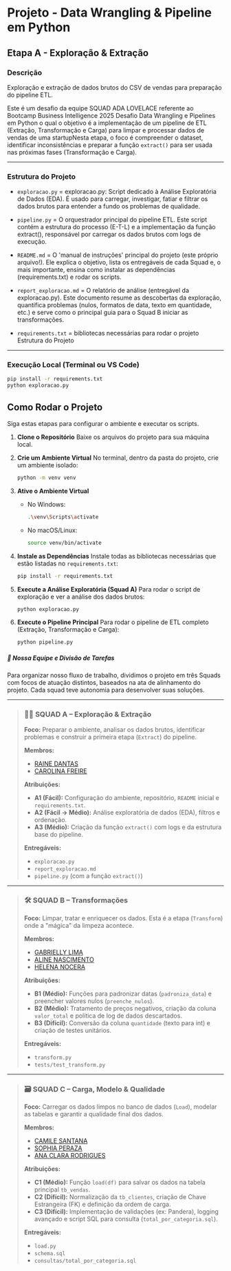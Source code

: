 # Projeto - Data Wrangling & Pipeline em Python

## Etapa A - Exploração & Extração

###  Descrição
Exploração e extração de dados brutos do CSV de vendas para preparação do pipeline ETL.

Este é um desafio da equipe SQUAD ADA LOVELACE  referente ao Bootcamp Business Intelligence 2025 Desafio Data Wrangling e Pipelines em Python  o qual o objetivo é a implementação de um pipeline de ETL (Extração, Transformação e Carga) 
para limpar e processar dados de vendas de uma startupNesta etapa, o foco é compreender o dataset, identificar inconsistências e preparar a função `extract()` para ser usada nas próximas fases (Transformação e Carga). 

---

### Estrutura do Projeto
- `exploracao.py` = exploracao.py: Script dedicado à Análise Exploratória de Dados (EDA). É usado para carregar, investigar, fatiar e filtrar os dados brutos para entender a fundo os problemas de qualidade.

- `pipeline.py` = O orquestrador principal do pipeline ETL. Este script contém a estrutura do processo (E-T-L) e a implementação da função extract(), responsável por carregar os dados brutos com logs de execução.

- `README.md` = O 'manual de instruções' principal do projeto (este próprio arquivo!). Ele explica o objetivo, lista os entregáveis de cada Squad e, o mais importante, ensina como instalar as dependências (requirements.txt) e rodar os scripts.

- `report_exploracao.md` = O relatório de análise (entregável da exploracao.py). Este documento resume as descobertas da exploração, quantifica problemas (nulos, formatos de data, texto em quantidade, etc.) e serve como o principal guia para o Squad B iniciar as transformações.

- `requirements.txt` = bibliotecas necessárias para rodar o projeto Estrutura do Projeto

---

###  Execução Local (Terminal ou VS Code)

```bash
pip install -r requirements.txt
python exploracao.py
```

##  Como Rodar o Projeto

Siga estas etapas para configurar o ambiente e executar os scripts.

1.  **Clone o Repositório**
    Baixe os arquivos do projeto para sua máquina local.

2.  **Crie um Ambiente Virtual**
    No terminal, dentro da pasta do projeto, crie um ambiente isolado:

    ```bash
    python -m venv venv
    ```

3.  **Ative o Ambiente Virtual**

      * No Windows:
        ```bash
        .\venv\Scripts\activate
        ```
      * No macOS/Linux:
        ```bash
        source venv/bin/activate
        ```

4.  **Instale as Dependências**
    Instale todas as bibliotecas necessárias que estão listadas no `requirements.txt`:

    ```bash
    pip install -r requirements.txt
    ```

5.  **Execute a Análise Exploratória (Squad A)**
    Para rodar o script de exploração e ver a análise dos dados brutos:

    ```bash
    python exploracao.py
    ```

6.  **Execute o Pipeline Principal**
    Para rodar o pipeline de ETL completo (Extração, Transformação e Carga):

    ```bash
    python pipeline.py
    ```

##### 🚀 Nossa Equipe e Divisão de Tarefas

Para organizar nosso fluxo de trabalho, dividimos o projeto em três Squads com focos de atuação distintos, baseados na ata de alinhamento do projeto. Cada squad teve autonomia para desenvolver suas soluções.

---

> ### 👩‍💻 SQUAD A – Exploração & Extração
>
> **Foco:** Preparar o ambiente, analisar os dados brutos, identificar problemas e construir a primeira etapa (`Extract`) do pipeline.
>
> **Membros:**
> * [RAINE DANTAS](https://github.com/Raianedantas)
> * [CAROLINA FREIRE](https://github.com/carolfsfreire)
>
> **Atribuições:**
> * **A1 (Fácil):** Configuração do ambiente, repositório, `README` inicial e `requirements.txt`.
> * **A2 (Fácil → Médio):** Análise exploratória de dados (EDA), filtros e ordenação.
> * **A3 (Médio):** Criação da função `extract()` com logs e da estrutura base do pipeline.
>
> **Entregáveis:**
> * `exploracao.py`
> * `report_exploracao.md`
> * `pipeline.py` (com a função `extract()`)

---

> ### 🛠️ SQUAD B – Transformações
>
> **Foco:** Limpar, tratar e enriquecer os dados. Esta é a etapa (`Transform`) onde a "mágica" da limpeza acontece.
>
> **Membros:**
> * [GABRIELLY LIMA](https://github.com/gabrielly-slima/gabrielly-slima)
> * [ALINE NASCIMENTO](https://github.com/alinelimx)
> * [HELENA NOCERA]()
>
> **Atribuições:**
> * **B1 (Médio):** Funções para padronizar datas (`padroniza_data`) e preencher valores nulos (`preenche_nulos`).
> * **B2 (Médio):** Tratamento de preços negativos, criação da coluna `valor_total` e política de log de dados descartados.
> * **B3 (Difícil):** Conversão da coluna `quantidade` (texto para int) e criação de testes unitários.
>
> **Entregáveis:**
> * `transform.py`
> * `tests/test_transform.py`

---

> ### 🗃️ SQUAD C – Carga, Modelo & Qualidade
>
> **Foco:** Carregar os dados limpos no banco de dados (`Load`), modelar as tabelas e garantir a qualidade final dos dados.
>
> **Membros:**
> * [CAMILE SANTANA](https://github.com/ichcamile)
> * [SOPHIA PERAZA](https://github.com/sopbit)
> * [ANA CLARA RODRIGUES](https://github.com/DevAnaClara)
>
> **Atribuições:**
> * **C1 (Médio):** Função `load(df)` para salvar os dados na tabela principal `tb_vendas`.
> * **C2 (Difícil):** Normalização da `tb_clientes`, criação de Chave Estrangeira (FK) e definição da ordem de carga.
> * **C3 (Difícil):** Implementação de validações (ex: Pandera), logging avançado e script SQL para consulta (`total_por_categoria.sql`).
>
> **Entregáveis:**
> * `load.py`
> * `schema.sql`
> * `consultas/total_por_categoria.sql`
